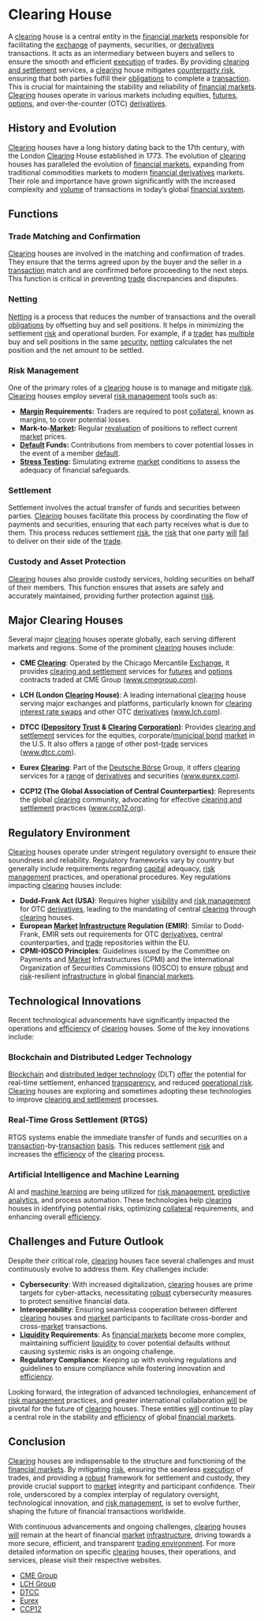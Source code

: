 # Clearing House

A [clearing](../c/clearing.md) house is a central entity in the [financial markets](../f/financial_market.md) responsible for facilitating the [exchange](../e/exchange.md) of payments, securities, or [derivatives](../d/derivatives.md) transactions. It acts as an intermediary between buyers and sellers to ensure the smooth and efficient [execution](../e/execution.md) of trades. By providing [clearing and settlement](../c/clearing_and_settlement.md) services, a [clearing](../c/clearing.md) house mitigates [counterparty risk](../c/counterparty_risk.md), ensuring that both parties fulfill their [obligations](../o/obligation.md) to complete a [transaction](../t/transaction.md). This is crucial for maintaining the stability and reliability of [financial markets](../f/financial_market.md). [Clearing](../c/clearing.md) houses operate in various markets including equities, [futures](../f/futures.md), [options](../o/options.md), and over-the-counter (OTC) [derivatives](../d/derivatives.md).

## History and Evolution

[Clearing](../c/clearing.md) houses have a long history dating back to the 17th century, with the London [Clearing](../c/clearing.md) House established in 1773. The evolution of [clearing](../c/clearing.md) houses has paralleled the evolution of [financial markets](../f/financial_market.md), expanding from traditional commodities markets to modern [financial derivatives](../f/financial_derivatives.md) markets. Their role and importance have grown significantly with the increased complexity and [volume](../v/volume.md) of transactions in today’s global [financial system](../f/financial_system.md).

## Functions 

### Trade Matching and Confirmation

[Clearing](../c/clearing.md) houses are involved in the matching and confirmation of trades. They ensure that the terms agreed upon by the buyer and the seller in a [transaction](../t/transaction.md) match and are confirmed before proceeding to the next steps. This function is critical in preventing [trade](../t/trade.md) discrepancies and disputes.

### Netting

[Netting](../n/netting.md) is a process that reduces the number of transactions and the overall [obligations](../o/obligation.md) by offsetting buy and sell positions. It helps in minimizing the settlement [risk](../r/risk.md) and operational burden. For example, if a [trader](../t/trader.md) has [multiple](../m/multiple.md) buy and sell positions in the same [security](../s/security.md), [netting](../n/netting.md) calculates the net position and the net amount to be settled.

### Risk Management

One of the primary roles of a [clearing](../c/clearing.md) house is to manage and mitigate [risk](../r/risk.md). [Clearing](../c/clearing.md) houses employ several [risk management](../r/risk_management.md) tools such as:

- **[Margin](../m/margin.md) Requirements:** Traders are required to post [collateral](../c/collateral.md), known as margins, to cover potential losses.
- **Mark-to-[Market](../m/market.md):** Regular [revaluation](../r/revaluation.md) of positions to reflect current [market](../m/market.md) prices.
- **[Default](../d/default.md) Funds:** Contributions from members to cover potential losses in the event of a member [default](../d/default.md).
- **[Stress Testing](../s/stress_testing.md):** Simulating extreme [market](../m/market.md) conditions to assess the adequacy of financial safeguards.

### Settlement

Settlement involves the actual transfer of funds and securities between parties. [Clearing](../c/clearing.md) houses facilitate this process by coordinating the flow of payments and securities, ensuring that each party receives what is due to them. This process reduces settlement [risk](../r/risk.md), the [risk](../r/risk.md) that one party [will](../w/will.md) [fail](../f/fail.md) to deliver on their side of the [trade](../t/trade.md).

### Custody and Asset Protection

[Clearing](../c/clearing.md) houses also provide custody services, holding securities on behalf of their members. This function ensures that assets are safely and accurately maintained, providing further protection against [risk](../r/risk.md).

## Major Clearing Houses

Several major [clearing](../c/clearing.md) houses operate globally, each serving different markets and regions. Some of the prominent [clearing](../c/clearing.md) houses include:

- **CME [Clearing](../c/clearing.md)**: Operated by the Chicago Mercantile [Exchange](../e/exchange.md), it provides [clearing and settlement](../c/clearing_and_settlement.md) services for [futures](../f/futures.md) and [options](../o/options.md) contracts traded at CME Group (www.cmegroup.com).

- **LCH (London [Clearing](../c/clearing.md) House)**: A leading international [clearing](../c/clearing.md) house serving major exchanges and platforms, particularly known for [clearing](../c/clearing.md) [interest rate swaps](../i/interest_rate_swaps.md) and other OTC [derivatives](../d/derivatives.md) (www.lch.com).

- **DTCC ([Depository](../d/depository.md) [Trust](../t/trust.md) & [Clearing](../c/clearing.md) [Corporation](../c/corporation.md))**: Provides [clearing and settlement](../c/clearing_and_settlement.md) services for the equities, corporate/[municipal bond](../m/municipal_bond.md) [market](../m/market.md) in the U.S. It also offers a [range](../r/range.md) of other post-[trade](../t/trade.md) services (www.dtcc.com).

- **Eurex [Clearing](../c/clearing.md)**: Part of the [Deutsche Börse](../d/deutsche_börse.md) Group, it offers [clearing](../c/clearing.md) services for a [range](../r/range.md) of [derivatives](../d/derivatives.md) and securities (www.eurex.com).

- **CCP12 (The Global Association of Central Counterparties)**: Represents the global [clearing](../c/clearing.md) community, advocating for effective [clearing and settlement](../c/clearing_and_settlement.md) practices (www.ccp12.org).

## Regulatory Environment

[Clearing](../c/clearing.md) houses operate under stringent regulatory oversight to ensure their soundness and reliability. Regulatory frameworks vary by country but generally include requirements regarding [capital](../c/capital.md) adequacy, [risk management](../r/risk_management.md) practices, and operational procedures. Key regulations impacting [clearing](../c/clearing.md) houses include:

- **Dodd-Frank Act (USA)**: Requires higher [visibility](../v/visibility.md) and [risk management](../r/risk_management.md) for OTC [derivatives](../d/derivatives.md), leading to the mandating of central [clearing](../c/clearing.md) through [clearing](../c/clearing.md) houses.
- **European [Market](../m/market.md) [Infrastructure](../i/infrastructure.md) Regulation (EMIR)**: Similar to Dodd-Frank, EMIR sets out requirements for OTC [derivatives](../d/derivatives.md), central counterparties, and [trade](../t/trade.md) repositories within the EU.
- **CPMI-IOSCO Principles**: Guidelines issued by the Committee on Payments and [Market](../m/market.md) Infrastructures (CPMI) and the International Organization of Securities Commissions (IOSCO) to ensure [robust](../r/robust.md) and [risk](../r/risk.md)-resilient [infrastructure](../i/infrastructure.md) in global [financial markets](../f/financial_market.md).

## Technological Innovations

Recent technological advancements have significantly impacted the operations and [efficiency](../e/efficiency.md) of [clearing](../c/clearing.md) houses. Some of the key innovations include:

### Blockchain and Distributed Ledger Technology

[Blockchain](../b/blockchain_in_trading.md) and [distributed ledger technology](../d/distributed_ledger_technology.md) (DLT) [offer](../o/offer.md) the potential for real-time settlement, enhanced [transparency](../t/transparency.md), and reduced [operational risk](../o/operational_risk.md). [Clearing](../c/clearing.md) houses are exploring and sometimes adopting these technologies to improve [clearing and settlement](../c/clearing_and_settlement.md) processes.

### Real-Time Gross Settlement (RTGS)

RTGS systems enable the immediate transfer of funds and securities on a [transaction](../t/transaction.md)-by-[transaction](../t/transaction.md) [basis](../b/basis.md). This reduces settlement [risk](../r/risk.md) and increases the [efficiency](../e/efficiency.md) of the [clearing](../c/clearing.md) process.

### Artificial Intelligence and Machine Learning

AI and [machine learning](../m/machine_learning.md) are being utilized for [risk management](../r/risk_management.md), [predictive analytics](../p/predictive_analytics.md), and process automation. These technologies help [clearing](../c/clearing.md) houses in identifying potential risks, optimizing [collateral](../c/collateral.md) requirements, and enhancing overall [efficiency](../e/efficiency.md).

## Challenges and Future Outlook

Despite their critical role, [clearing](../c/clearing.md) houses face several challenges and must continuously evolve to address them. Key challenges include:

- **Cybersecurity**: With increased digitalization, [clearing](../c/clearing.md) houses are prime targets for cyber-attacks, necessitating [robust](../r/robust.md) cybersecurity measures to protect sensitive financial data.
- **Interoperability**: Ensuring seamless cooperation between different [clearing](../c/clearing.md) houses and [market](../m/market.md) participants to facilitate cross-border and cross-[market](../m/market.md) transactions.
- **[Liquidity](../l/liquidity.md) Requirements**: As [financial markets](../f/financial_market.md) become more complex, maintaining sufficient [liquidity](../l/liquidity.md) to cover potential defaults without causing systemic risks is an ongoing challenge.
- **Regulatory Compliance**: Keeping up with evolving regulations and guidelines to ensure compliance while fostering innovation and [efficiency](../e/efficiency.md).

Looking forward, the integration of advanced technologies, enhancement of [risk management](../r/risk_management.md) practices, and greater international collaboration [will](../w/will.md) be pivotal for the future of [clearing](../c/clearing.md) houses. These entities [will](../w/will.md) continue to play a central role in the stability and [efficiency](../e/efficiency.md) of global [financial markets](../f/financial_market.md).

## Conclusion

[Clearing](../c/clearing.md) houses are indispensable to the structure and functioning of the [financial markets](../f/financial_market.md). By mitigating [risk](../r/risk.md), ensuring the seamless [execution](../e/execution.md) of trades, and providing a [robust](../r/robust.md) framework for settlement and custody, they provide crucial support to [market](../m/market.md) integrity and participant confidence. Their role, underscored by a complex interplay of regulatory oversight, technological innovation, and [risk management](../r/risk_management.md), is set to evolve further, shaping the future of financial transactions worldwide. 

With continuous advancements and ongoing challenges, [clearing](../c/clearing.md) houses [will](../w/will.md) remain at the heart of financial [market](../m/market.md) [infrastructure](../i/infrastructure.md), driving towards a more secure, efficient, and transparent [trading environment](../t/trading_environment.md). For more detailed information on specific [clearing](../c/clearing.md) houses, their operations, and services, please visit their respective websites.

- [CME Group](https://www.cmegroup.com)
- [LCH Group](https://www.lch.com)
- [DTCC](https://www.dtcc.com)
- [Eurex](https://www.eurex.com)
- [CCP12](https://www.ccp12.org)